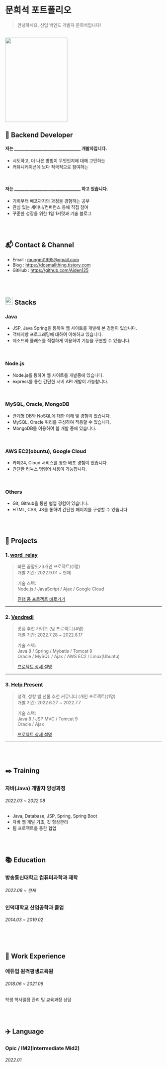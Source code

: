 # 문희석 포트폴리오
> 안녕하세요, 신입 백엔드 개발자 문희석입니다!

</br>
<img src="https://user-images.githubusercontent.com/101315869/184684333-6b12082d-2c0a-477b-825e-e6a66a777f8d.jpg" width="200" height="270">

</br>

## :rocket: Backend Developer

 #### 저는 ________________________________ 개발자입니다.
- 시도하고, 더 나은 방법이 무엇인지에 대해 고민하는
- 커뮤니케이션에 보다 적극적으로 참여하는

</br>

 #### 저는 ________________________________ 하고 있습니다.
- 기획부터 배포까지의 과정을 경험하는 공부
- 관심 있는 세미나/컨퍼런스 등에 직접 참여
- 꾸준한 성장을 위한 1일 1커밋과 기술 블로그


</br></br>

## :mailbox_with_mail: Contact & Channel
- Email : mungml1995@gmail.com
- Blog : https://dosmallthing.tistory.com
- GitHub : https://github.com/Aiden125

</br></br>

## <img src="https://user-images.githubusercontent.com/101315869/188421586-bb2a8d12-288c-4cc9-9dc5-cb7413644b6a.png" style="width:25px;"> Stacks
### Java  
- JSP, Java Spring을 통하여 웹 사이트를 개발해 본 경험이 있습니다.
- 객체지향 프로그래밍에 대하여 이해하고 있습니다.
- 메소드와 클래스를 적절하게 이용하여 기능을 구현할 수 있습니다.

</br>

### Node.js
- Node.js를 통하여 웹 사이트를 개발중에 있습니다.  
- express를 통한 간단한 서버 API 개발이 가능합니다.

</br>

### MySQL, Oracle, MongoDB
- 관계형 DB와 NoSQL에 대한 이해 및 경험이 있습니다.
- MySQL, Oracle 쿼리를 구성하여 적용할 수 있습니다.  
- MongoDB를 이용하여 웹 개발 중에 있습니다.

</br>

### AWS EC2(obuntu), Google Cloud
- 카페24, Cloud 서비스를 통한 배포 경험이 있습니다.
- 간단한 리눅스 명령어 사용이 가능합니다.

</br>

### Others
- Git, Github을 통한 협업 경험이 있습니다.
- HTML, CSS, JS를 통하여 간단한 페이지를 구성할 수 있습니다.  


</br></br>

## :running: Projects
### 1. [word_relay](https://github.com/Aiden125/word_relay)
>빠른 끝말잇기(개인 프로젝트)(1명)  
>개발 기간: 2022.9.01 ~ 현재
>  
>기술 스택:  
>Node.js / JavaScript / Ajax / Google Cloud </br>
>  
>[진행 중 프로젝트 바로가기](https://github.com/Aiden125/word_relay)

---

### 2. [Vendredi](https://github.com/Aiden125/Vendredi)
>맛집 추천 가이드  (팀 프로젝트)(4명)  
>개발 기간: 2022.7.28 ~ 2022.8.17
>  
>기술 스택:  
>Java 8 / Spring / Mybatis / Tomcat 9 </br>
>Oracle / MySQL / Ajax / AWS EC2 / Linux(Ubuntu)
>  
>[프로젝트 상세 설명](https://github.com/Aiden125/Vendredi)

---

### 3. [Help Present](https://github.com/Aiden125/Help_present)
>성격, 성향 별 선물 추천 커뮤니티 (개인 프로젝트)(1명)  
>개발 기간: 2022.6.27 ~ 2022.7.7  
>  
>기술 스택:  
>Java 8 / JSP MVC / Tomcat 9</br>
>Oracle / Ajax
>  
>[프로젝트 상세 설명](https://github.com/Aiden125/Help_present)

---


</br></br>

## :black_nib: Training
### 자바(Java) 개발자 양성과정
###### 2022.03 ~ 2022.08
- Java, Database, JSP, Spring, Spring Boot
- 자바 웹 개발 기초,  깃 형상관리
- 팀 프로젝트를 통한 협업 

</br></br>

## :books: Education
### 방송통신대학교 컴퓨터과학과 재학
###### 2022.08 ~ 현재
### 인덕대학교 산업공학과 졸업
###### 2014.03 ~ 2019.02

</br></br>

## :office: Work Experience
### 에듀업 원격평생교육원
###### 2018.06 ~ 2021.06
학생 학사일정 관리 및 교육과정 상담

</br></br>

## :airplane: Language
### Opic / IM2(Intermediate Mid2)
###### 2022.01
